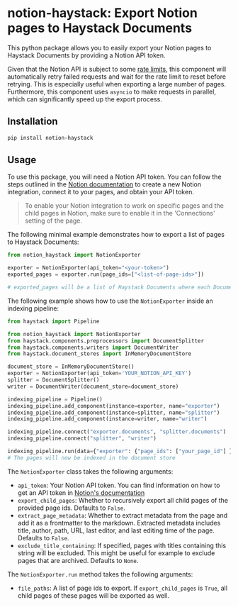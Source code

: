 # notion-haystack: Export Notion pages to Haystack Documents

This python package allows you to easily export your Notion pages to Haystack Documents by providing a Notion API token.

Given that the Notion API is subject to some [rate limits](https://developers.notion.com/reference/request-limits),
this component will automatically retry failed requests and wait for the rate limit to reset before retrying. This is
especially useful when exporting a large number of pages. Furthermore, this component uses `asyncio` to make requests in
parallel, which can significantly speed up the export process.

## Installation

```bash
pip install notion-haystack
```

## Usage

To use this package, you will need a Notion API token. You can follow the steps outlined in the [Notion documentation](https://developers.notion.com/docs/create-a-notion-integration#create-your-integration-in-notion) to create a new Notion integration, connect it to your pages, and obtain your API token.
> To enable your Notion integration to work on specific pages and the child pages in Notion, make sure to enable it in the 'Connections' setting of the page.

The following minimal example demonstrates how to export a list of pages to Haystack Documents:
```python
from notion_haystack import NotionExporter

exporter = NotionExporter(api_token="<your-token>")
exported_pages = exporter.run(page_ids=["<list-of-page-ids>"])

# exported_pages will be a list of Haystack Documents where each Document corresponds to a Notion page
```

The following example shows how to use the `NotionExporter` inside an indexing pipeline:
```python
from haystack import Pipeline

from notion_haystack import NotionExporter
from haystack.components.preprocessors import DocumentSplitter
from haystack.components.writers import DocumentWriter
from haystack.document_stores import InMemoryDocumentStore

document_store = InMemoryDocumentStore()
exporter = NotionExporter(api_token='YOUR_NOTION_API_KEY')
splitter = DocumentSplitter()
writer = DocumentWriter(document_store=document_store)

indexing_pipeline = Pipeline()
indexing_pipeline.add_component(instance=exporter, name="exporter")
indexing_pipeline.add_component(instance=splitter, name="splitter")
indexing_pipeline.add_component(instance=writer, name="writer")

indexing_pipeline.connect("exporter.documents", "splitter.documents")
indexing_pipeline.connect("splitter", "writer")

indexing_pipeline.run(data={"exporter": {"page_ids": ["your_page_id"] }})
# The pages will now be indexed in the document store
```

The `NotionExporter` class takes the following arguments:
- `api_token`: Your Notion API token. You can find information on how to get an API token in [Notion's documentation](https://developers.notion.com/docs/create-a-notion-integration)
- `export_child_pages`: Whether to recursively export all child pages of the provided page ids. Defaults to `False`.
- `extract_page_metadata`: Whether to extract metadata from the page and add it as a frontmatter to the markdown. 
                           Extracted metadata includes title, author, path, URL, last editor, and last editing time of 
                           the page. Defaults to `False`.
- `exclude_title_containing`: If specified, pages with titles containing this string will be excluded. This might be
                              useful for example to exclude pages that are archived. Defaults to `None`.

The `NotionExporter.run` method takes the following arguments:
- `file_paths`: A list of page ids to export. If `export_child_pages` is `True`, all child pages of these pages will be
                exported as well.
